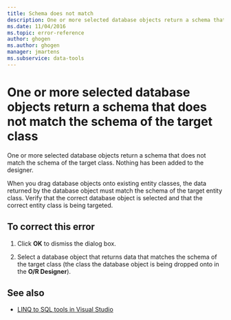 ```yaml
---
title: Schema does not match
description: One or more selected database objects return a schema that does not match the schema of the target class
ms.date: 11/04/2016
ms.topic: error-reference
author: ghogen
ms.author: ghogen
manager: jmartens
ms.subservice: data-tools
---
```

# One or more selected database objects return a schema that does not match the schema of the target class

One or more selected database objects return a schema that does not match the schema of the target class. Nothing has been added to the designer.

When you drag database objects onto existing entity classes, the data returned by the database object must match the schema of the target entity class. Verify that the correct database object is selected and that the correct entity class is being targeted.

## To correct this error

1. Click **OK** to dismiss the dialog box.

2. Select a database object that returns data that matches the schema of the target class (the class the database object is being dropped onto in the **O/R Designer**).

## See also

- [LINQ to SQL tools in Visual Studio](../data-tools/linq-to-sql-tools-in-visual-studio2.md)
